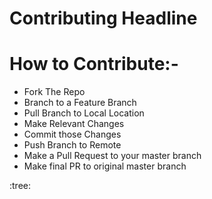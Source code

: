 # Contributing Headline

# How to Contribute:-

* Fork The Repo
* Branch to a Feature Branch
* Pull Branch to Local Location
* Make Relevant Changes
* Commit those Changes
* Push Branch to Remote
* Make a Pull Request to your master branch
* Make final PR to original master branch

:tree:
